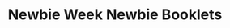---
title: Newbie Week Newbie Booklets
redirect_to: https://drive.google.com/drive/folders/1tcX6eZREz3iMfdq3vyF4b4jH72QyOUND?usp=sharing
redirect_from: 
  - /NewbieBooklet
  - /newbiebooklet
---